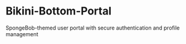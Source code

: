 # Bikini-Bottom-Portal
SpongeBob-themed user portal with secure authentication and profile management
